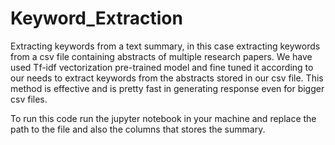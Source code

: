 # Keyword_Extraction
Extracting keywords from a text summary,  in this case extracting keywords from a csv file containing abstracts of multiple research papers.
We have used Tf-idf vectorization pre-trained model and fine tuned it according to our needs to extract keywords from the abstracts stored in our csv file.
This method is effective and is pretty fast in generating response even for bigger csv files.

To run this code run the jupyter notebook in your machine and replace the path to the file and also the columns that stores the summary.
